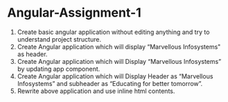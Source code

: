 # Angular-Assignment-1

1.	Create basic angular application without editing anything and try to understand project structure.
2.	Create Angular application which will display “Marvellous Infosystems" as header.
3.	Create Angular application which will Display “Marvellous Infosystems” by updating app component.
4.	Create Angular application which will Display Header as “Marvellous Infosystems” and subheader as “Educating for better tomorrow”.
5.	Rewrite above application and use inline html contents.
